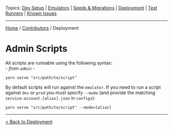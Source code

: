 Topics: [Dev Setup](./Contributors.md) | [Emulators](./Emulators.md) | [Seeds & Migrations](./Seeds-Migrations.md) | [Deployment](./Deployment/Index.md) | [Test Runners](./Runners/Index.md) | [Known Issues](./Known-Issues.md)

---

[Home](../../README.md) / [Contributors](../Contributors.md) / Deployment

# Admin Scripts

All scripts are runnable using the following syntax:  
_- from `admin` -_

```
yarn serve "src/path/to/script"
```

By default scripts will run against the `emulator`. If you need to run a script against `dev` or `prod` you must specify `--mode` (and provide the matching `service-account.[alias].json` in `configs`):

```
yarn serve "src/path/to/script" --mode=[alias]
```

---

[< Back to Deployment](./Index.md)
